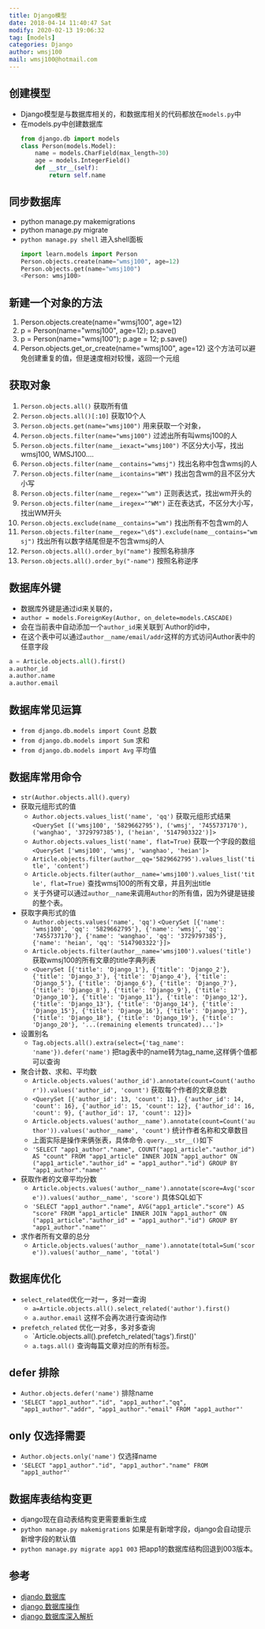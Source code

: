 ```yaml
---
title: Django模型
date: 2018-04-14 11:40:47 Sat
modify: 2020-02-13 19:06:32 
tag: [models]
categories: Django
author: wmsj100
mail: wmsj100@hotmail.com
---
```


## 创建模型

- Django模型是与数据库相关的，和数据库相关的代码都放在`models.py`中
- 在models.py中创建数据库
  ```python
  from django.db import models
  class Person(models.Model):
      name = models.CharField(max_length=30)
      age = models.IntegerField()
      def __str__(self):
          return self.name
  ```

## 同步数据库

- python manage.py makemigrations
- python manage.py migrate
- `python manage.py shell` 进入shell面板
  ```python
  import learn.models import Person
  Person.objects.create(name="wmsj100", age=12)
  Person.objects.get(name="wmsj100")
  <Person: wmsj100>
  ```

## 新建一个对象的方法

1. Person.objects.create(name="wmsj100", age=12)
2. p = Person(name="wmsj100", age=12); p.save()
3. p = Person(name="wmsj100"); p.age = 12; p.save()
4. Person.objects.get_or_create(name="wmsj100", age=12) 这个方法可以避免创建重复的值，但是速度相对较慢，返回一个元组

## 获取对象

1. `Person.objects.all()` 获取所有值
2. `Person.objects.all()[:10]` 获取10个人
3. `Person.objects.get(name="wmsj100")` 用来获取一个对象，
4. `Person.objects.filter(name="wmsj100")`  过滤出所有叫wmsj100的人
5. `Person.objects.filter(name__iexact="wmsj100")` 不区分大小写，找出wmsj100, WMSJ100....
6. `Person.objects.filter(name__contains="wmsj")` 找出名称中包含wmsj的人
7. `Person.objects.filter(name__icontains="WM")` 找出包含wm的且不区分大小写
8. `Person.objects.filter(name__regex="^wm")` 正则表达式，找出wm开头的
9. `Person.objects.filter(name__iregex="^WM")` 正在表达式，不区分大小写，找出WM开头
10. `Person.objects.exclude(name__contains="wm")` 找出所有不包含wm的人
11. `Person.objects.filter(name__regex="\d$").exclude(name__contains="wmsj")` 找出所有以数字结尾但是不包含wmsj的人
12. `Person.objects.all().order_by("name")` 按照名称排序
13. `Person.objects.all().order_by("-name")` 按照名称逆序

## 数据库外键

- 数据库外键是通过id来关联的，
- `author = models.ForeignKey(Author, on_delete=models.CASCADE)`
- 会在当前表中自动添加一个`author_id`来关联到`Author的id中，
- 在这个表中可以通过`author__name/email/addr`这样的方式访问Author表中的任意字段
```python
a = Article.objects.all().first()
a.author_id
a.author.name
a.author.email
```

## 数据库常见运算

- `from django.db.models import Count`  总数
- `from django.db.models import Sum` 求和
- `from django.db.models import Avg` 平均值
## 数据库常用命令

- `str(Author.objects.all().query)` 
- 获取元组形式的值
	- `Author.objects.values_list('name', 'qq')` 获取元组形式结果 `<QuerySet [('wmsj100', '5829662795'), ('wmsj', '7455737170'), ('wanghao', '3729797385'), ('heian', '5147903322')]>`
	- `Author.objects.values_list('name', flat=True)` 获取一个字段的数组 `<QuerySet ['wmsj100', 'wmsj', 'wanghao', 'heian']>`
	- `Article.objects.filter(author__qq='5829662795').values_list('title', 'content')`
	- `Article.objects.filter(author__name='wmsj100').values_list('title', flat=True)` 查找wmsj100的所有文章，并且列出title
	- 关于外键可以通过`author__name`来调用`Author`的所有值，因为外键是链接的整个表。
- 获取字典形式的值
	- `Author.objects.values('name', 'qq')` `<QuerySet [{'name': 'wmsj100', 'qq': '5829662795'}, {'name': 'wmsj', 'qq': '7455737170'}, {'name': 'wanghao', 'qq': '3729797385'}, {'name': 'heian', 'qq': '5147903322'}]>`
	- `Article.objects.filter(author__name='wmsj100').values('title')` 获取wmsj100的所有文章的title字典列表 
	- `<QuerySet [{'title': 'Django_1'}, {'title': 'Django_2'}, {'title': 'Django_3'}, {'title': 'Django_4'}, {'title': 'Django_5'}, {'title': 'Django_6'}, {'title': 'Django_7'}, {'title': 'Django_8'}, {'title': 'Django_9'}, {'title': 'Django_10'}, {'title': 'Django_11'}, {'title': 'Django_12'}, {'title': 'Django_13'}, {'title': 'Django_14'}, {'title': 'Django_15'}, {'title': 'Django_16'}, {'title': 'Django_17'}, {'title': 'Django_18'}, {'title': 'Django_19'}, {'title': 'Django_20'}, '...(remaining elements truncated)...']>`
- 设置别名
	- `Tag.objects.all().extra(select={'tag_name': 'name'}).defer('name')` 把tag表中的name转为tag_name,这样俩个值都可以查询
- 聚合计数、求和、平均数
	- `Article.objects.values('author_id').annotate(count=Count('author')).values('author_id', 'count')` 获取每个作者的文章总数 
	- `<QuerySet [{'author_id': 13, 'count': 11}, {'author_id': 14, 'count': 16}, {'author_id': 15, 'count': 12}, {'author_id': 16, 'count': 9}, {'author_id': 17, 'count': 12}]>`
	- `Article.objects.values('author__name').annotate(count=Count('author')).values('author__name', 'count')` 统计作者名称和文章数目
	- 上面实际是操作来俩张表，具体命令`.query.__str__()`如下
	- `'SELECT "app1_author"."name", COUNT("app1_article"."author_id") AS "count" FROM "app1_article" INNER JOIN "app1_author" ON ("app1_article"."author_id" = "app1_author"."id") GROUP BY "app1_author"."name"'` 
- 获取作者的文章平均分数
	- `Article.objects.values('author__name').annotate(score=Avg('score')).values('author__name', 'score')` 具体SQL如下
	- `'SELECT "app1_author"."name", AVG("app1_article"."score") AS "score" FROM "app1_article" INNER JOIN "app1_author" ON ("app1_article"."author_id" = "app1_author"."id") GROUP BY "app1_author"."name"'`
- 求作者所有文章的总分
	- `Article.objects.values('author__name').annotate(total=Sum('score')).values('author__name', 'total')`

## 数据库优化

- `select_related`优化一对一，多对一查询
	- `a=Article.objects.all().select_related('author').first()` 
	- `a.author.email` 这样不会再次进行查询动作
- `prefetch_related` 优化一对多，多对多查询
	- `Article.objects.all().prefetch_related('tags').first()'
	- `a.tags.all()` 查询每篇文章对应的所有标签。

## defer 排除

- `Author.objects.defer('name')` 排除name
- `'SELECT "app1_author"."id", "app1_author"."qq", "app1_author"."addr", "app1_author"."email" FROM "app1_author"'`

## only 仅选择需要

- `Author.objects.only('name')` 仅选择name
- `'SELECT "app1_author"."id", "app1_author"."name" FROM "app1_author"'`

## 数据库表结构变更

- django现在自动表结构变更需要重新生成
- `python manage.py makemigrations` 如果是有新增字段，django会自动提示新增字段的默认值
- `python manage.py migrate app1 003` 把app1的数据库结构回退到003版本。

## 参考

- [djando 数据库](https://code.ziqiangxuetang.com/django/django-models.html)
- [django 数据库操作](https://code.ziqiangxuetang.com/django/django-queryset-api.html)
- [django 数据库深入解析](https://code.ziqiangxuetang.com/django/django-queryset-advance.html)
